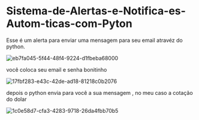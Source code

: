 # Sistema-de-Alertas-e-Notifica-es-Autom-ticas-com-Pyton
Esse é um alerta para enviar uma mensagem para seu  email atravéz do python. 

![eb7fa045-5f44-48f4-9224-d1fbeba68000](https://user-images.githubusercontent.com/111598752/187737937-d7941cfc-633f-4ce7-a730-98c8d1aa6fad.jpg)

você coloca seu email e senha bonitinho

![17fbf283-e43c-42de-ad18-81218c0b2076](https://user-images.githubusercontent.com/111598752/187738363-a82bcf1a-9b65-4d6f-a5bd-1615ebbbb665.jpg)


depois o python envia para você a sua mensagem , no meu caso a cotação do dolar 

![1c0e58d7-cfa3-4283-9718-26da4fbb70b5](https://user-images.githubusercontent.com/111598752/187738405-91adb2a0-55e9-4a37-b0a2-f888a2e24184.jpg)

